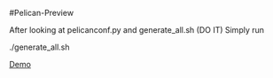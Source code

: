 #Pelican-Preview

After looking at pelicanconf.py and generate_all.sh (DO IT)
Simply run 

./generate_all.sh

[Demo](http://pelican-preview.herokuapp.com)

